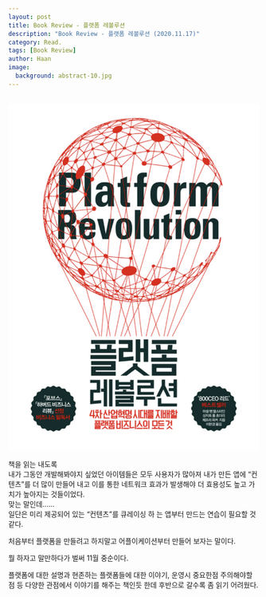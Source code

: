 ```yaml
---
layout: post
title: Book Review - 플랫폼 레볼루션
description: "Book Review - 플랫폼 레볼루션 (2020.11.17)" 
category: Read.
tags: [Book Review]
author: Haan
image:
  background: abstract-10.jpg
---
```

<br/>

<img src="/assets/img/BR_201117.jpeg">

책을 읽는 내도록  
내가 그동안 개발해봐야지 싶었던 아이템들은 모두 사용자가 많아져 내가 만든 앱에 “컨텐츠”를 더 많이 만들어 내고 이를 통한 네트워크 효과가 발생해야 더 효용성도 높고 가치가 높아지는 것들이었다.  
맞는 말인데......  
일단은 미리 제공되어 있는 “컨텐츠”를 큐레이싱 하 는 앱부터 만드는 연습이 필요할 것 같다. 

처음부터 플랫폼을 만들려고 하지말고 
어플이케이션부터 만들어 보자는 말이다. 

뭘 하자고 말만하다가 벌써 11월 중순이다. 

플랫폼에 대한 설명과 현존하는 플랫폼들에 대한 이야기, 운영시 중요한점 주의해야할 점 등 다양한 관점에서 이야기를 해주는 책인듯 한데 
후반으로 갈수록 좀 읽기 어려웠다. 

